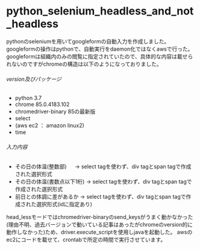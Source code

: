 # python_selenium_headless_and_not_headless
pythonのseleniumを用いてgoogleformの自動入力を作成しました。googleformの操作はpythonで、自動実行をdaemon化ではなくawsで行った。
googleformは組織内のみの閲覧に指定されていたので、具体的な内容は載せられないのですがchromeの構造は以下のようになっておりました。

###### version及びパッケージ
 + python 3.7
 + chrome 85.0.4183.102
 + chromedriver-binary 85の最新版
 + select
 + (aws ec2 ： amazon linux2)
 + time

###### 入力内容
 + その日の体温(整数部)        　   -> select tagを使わず、div tagとspan tagで作成された選択形式
 + その日の体温(書数点以下1桁)      -> select tagを使わず、div tagとspan tagで作成された選択形式
 + 前日との体調に差があるか         -> select tagを使わず、div tagとspan tagで作成された選択形式(idに指定あり)

head_lessモードではchromedriver-binaryのsend_keysがうまく動かなかった(理由不明、過去バージョンで動いている記事はあったがchromeのversion的に動作しなかった)ため、driver.execute_scriptを使用しjavaを起動した。
awsのec2にコードを載せて、crontabで所定の時間で実行させています。
